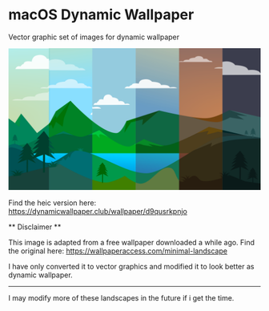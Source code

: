 # macOS Dynamic Wallpaper

Vector graphic set of images for dynamic wallpaper

![alt text](https://github.com/mBilG/macOS-Dynamic-Wallpaper/blob/main/mountainsample.png?raw=true)

Find the heic version here:
https://dynamicwallpaper.club/wallpaper/d9qusrkpnjo

** Disclaimer **

This image is adapted from a free wallpaper downloaded a while ago.
Find the original here:
https://wallpaperaccess.com/minimal-landscape

I have only converted it to vector graphics and modified it to look better as dynamic wallpaper.

** ** **

I may modify more of these landscapes in the future if i get the time.
